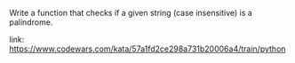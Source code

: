 Write a function that checks if a given string (case insensitive) is a palindrome.

link: https://www.codewars.com/kata/57a1fd2ce298a731b20006a4/train/python